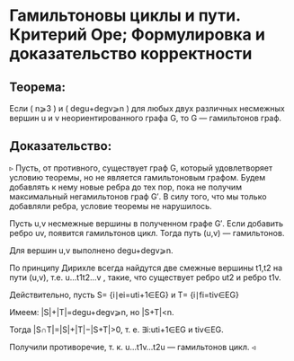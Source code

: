 # Гамильтоновы циклы и пути. Критерий Оре; Формулировка и доказательство корректности
## Теорема:

Если \( n⩾3 \) и \( degu+degv⩾n \) для любых двух различных несмежных вершин u и v неориентированного графа G, то G — гамильтонов граф.
## Доказательство:
▹
Пусть, от противного, существует граф G, который удовлетворяет условию теоремы, но не является гамильтоновым графом. Будем добавлять к нему новые ребра до тех пор, пока не получим максимальный негамильтонов граф G′. В силу того, что мы только добавляли ребра, условие теоремы не нарушилось.

Пусть u,v несмежные вершины в полученном графе G′. Если добавить ребро uv, появится гамильтонов цикл. Тогда путь (u,v) — гамильтонов.

Для вершин u,v выполнено degu+degv⩾n.

По принципу Дирихле всегда найдутся две смежные вершины t1,t2 на пути (u,v), т.е. u…t1t2…v , такие, что существует ребро ut2 и ребро t1v.

Действительно, пусть S= {i∣ei=uti+1∈EG} и T= {i∣fi=tiv∈EG}

Имеем: |S|+|T|=degu+degv⩾n, но |S+T|<n.

Тогда |S∩T|=|S|+|T|−|S+T|>0, т. е. ∃i:uti+1∈EG и tiv∈EG.

Получили противоречие, т. к. u…t1v…t2u — гамильтонов цикл.
◃
